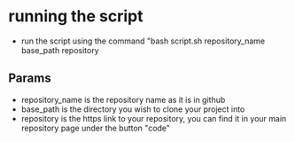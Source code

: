 # running the script
- run the script using the command "bash script.sh repository_name base_path repository

## Params
- repository_name is the repository name as it is in github
- base_path is the directory you wish to clone your project into
- repository is the https link to your repository, you can find it in your main repository page under the button "code"

